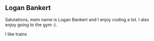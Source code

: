 <h2>Logan Bankert</h2>
<p>Salutations, mein name is Logan Bankert and I enjoy coding a lot. I also enjoy going to the gym :).</p>
<p>I like trains</p>
